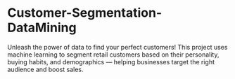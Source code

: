 # Customer-Segmentation-DataMining
Unleash the power of data to find your perfect customers! This project uses machine learning to segment retail customers based on their personality, buying habits, and demographics — helping businesses target the right audience and boost sales.  
